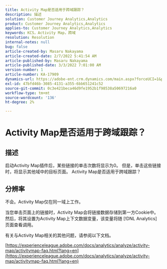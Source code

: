```yaml
---
title: Activity Map是否适用于跨域跟踪？
description: 描述
solution: Customer Journey Analytics,Analytics
product: Customer Journey Analytics,Analytics
applies-to: Customer Journey Analytics,Analytics
keywords: KCS，Activity Map，跨域
resolution: Resolution
internal-notes: null
bug: false
article-created-by: Masaru Nakayama
article-created-date: 2/7/2022 5:41:54 AM
article-published-by: Masaru Nakayama
article-published-date: 3/3/2022 7:01:00 AM
version-number: 1
article-number: KA-17909
dynamics-url: https://adobe-ent.crm.dynamics.com/main.aspx?forceUCI=1&pagetype=entityrecord&etn=knowledgearticle&id=a7d676a3-d887-ec11-93b0-002248083412
exl-id: 47bfd46b-3085-4131-a355-6bb651241c52
source-git-commit: 0c3e421beca46d9fe1952b1f98538a50697216a0
workflow-type: tm+mt
source-wordcount: '136'
ht-degree: 2%

---
```


# Activity Map是否适用于跨域跟踪？

## 描述

启动Activity Map插件后，某些链接的单击次数将显示为0。 但是，单击这些链接时，将显示其他域中的目标页面。 Activity Map是否适用于跨域跟踪？

## 分辨率


不会。Activity Map仅在同一域上工作。

当您单击页面上的链接时，Activity Map会将链接数据存储到第一方Cookie中。 然后，将其设置为Activity Map上下文数据变量，该变量将随 [!DNL Analytics] 页面查看调用。

有关与Activity Map相关的其他问题，请参阅以下文档。

[https://experienceleague.adobe.com/docs/analytics/analyze/activity-map/activitymap-faq.html?lang=en](https://experienceleague.adobe.com/docs/analytics/analyze/activity-map/activitymap-faq.html?lang=en)
